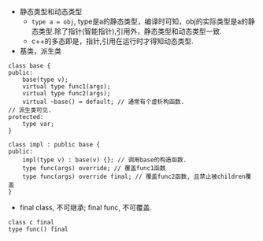 - 静态类型和动态类型
    - `type a = obj`, type是a的静态类型，编译时可知，obj的实际类型是a的静态类型.除了指针(智能指针),引用外，静态类型和动态类型一致.
    - c++的多态即是，指针,引用在运行时才得知动态类型.
- 基类，派生类
```
class base {
public:
    base(type v);
    virtual type func1(args);
    virtual type func2(args);
    virtual ~base() = default; // 通常有个虚析构函数.
// 派生类可见.
protected:
    type var;
}

class impl : public base {
public:
    impl(type v) : base(v) {}; // 调用base的构造函数.
    type func(args) override; // 覆盖func1函数
    type func(args) override final; // 覆盖func2函数, 且禁止被children覆盖
}
```
- final class, 不可继承; final func, 不可覆盖.
```
class c final
type func() final
```
